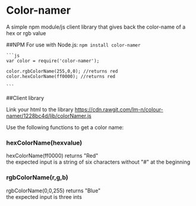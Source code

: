 # Color-namer
A simple npm module/js client library that gives back the color-name of a hex or rgb value

##NPM 
	For use with Node.js: `npm install color-namer`

	```js
	var color = require('color-namer');
	
	color.rgbColorName(255,0,0); //returns red
	color.hexColorName(ff0000); //returns red

	```

##Client library

  Link your html to the library https://cdn.rawgit.com/lm-n/colour-namer/1228bc4d/lib/colorNamer.js
  
  Use the following functions to get a color name: 
  ### hexColorName(hexvalue)
  hexColorName(ff0000) returns "Red"
  <br />the expected input is a string of six characters without "#" at the beginning
  ### rgbColorName(r,g,b)
  rgbColorName(0,0,255) returns "Blue"
  <br />the expected input is three ints
